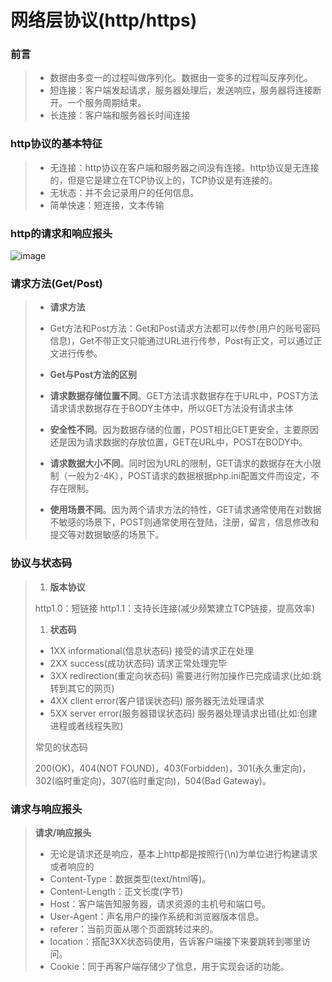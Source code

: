 # 网络层协议(http/https)

 ### 前言

> - 数据由多变一的过程叫做序列化。数据由一变多的过程叫反序列化。
> - 短连接：客户端发起请求，服务器处理后，发送响应，服务器将连接断开。一个服务周期结束。
> - 长连接：客户端和服务器长时间连接

### http协议的基本特征

>- 无连接：http协议在客户端和服务器之间没有连接。http协议是无连接的，但是它是建立在TCP协议上的，TCP协议是有连接的。
>- 无状态：并不会记录用户的任何信息。
>- 简单快速：短连接，文本传输

### http的请求和响应报头
![image](https://github.com/Lp700750/Blogs/assets/104414865/b01136f4-2ca0-4ac9-b2c2-e87f984e38ed)

### 请求方法(Get/Post)

>- **请求方法**
>  -  Get方法和Post方法：Get和Post请求方法都可以传参(用户的账号密码信息)，Get不带正文只能通过URL进行传参，Post有正文，可以通过正文进行传参。
>
>- **Get与Post方法的区别**
>  - **请求数据存储位置不同**。GET方法请求数据存在于URL中，POST方法请求请求数据存在于BODY主体中，所以GET方法没有请求主体
>  - **安全性不同**。因为数据存储的位置，POST相比GET更安全，主要原因还是因为请求数据的存放位置，GET在URL中，POST在BODY中。
>  - **请求数据大小不同**。同时因为URL的限制，GET请求的数据存在大小限制（一般为2-4K），POST请求的数据根据php.ini配置文件而设定，不存在限制。
>  - **使用场景不同**。因为两个请求方法的特性，GET请求通常使用在对数据不敏感的场景下，POST则通常使用在登陆，注册，留言，信息修改和提交等对数据敏感的场景下。

### 协议与状态码

>1. **版本协议**
>
>http1.0：短链接   http1.1：支持长连接(减少频繁建立TCP链接，提高效率)
>
>1. **状态码**
>
>- 1XX                informational(信息状态码)                            接受的请求正在处理
>- 2XX                success(成功状态码)                                    请求正常处理完毕
>- 3XX                redirection(重定向状态码)                             需要进行附加操作已完成请求(比如:跳转到其它的网页)
>- 4XX                client error(客户错误状态码)                         服务器无法处理请求
>- 5XX                server error(服务器错误状态码)                    服务器处理请求出错(比如:创建进程或者线程失败)
>
> 常见的状态码
>
>200(OK)，404(NOT FOUND)，403(Forbidden)，301(永久重定向)，302(临时重定向)，307(临时重定向)，504(Bad Gateway)。

### 请求与响应报头

>**请求/响应报头**
>
>- 无论是请求还是响应，基本上http都是按照行(\n)为单位进行构建请求或者响应的
>- Content-Type：数据类型(text/html等)。
>- Content-Length：正文长度(字节)
>- Host：客户端告知服务器，请求资源的主机号和端口号。
>- User-Agent：声名用户的操作系统和浏览器版本信息。
>- referer：当前页面从哪个页面跳转过来的。
>- location：搭配3XX状态码使用，告诉客户端接下来要跳转到哪里访问。
>- Cookie：同于再客户端存储少了信息，用于实现会话的功能。
